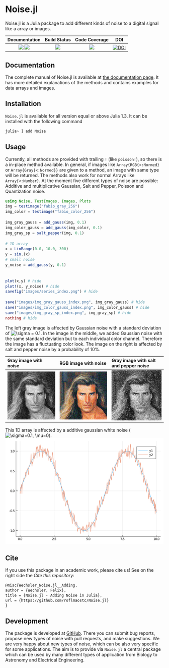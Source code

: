 # Noise.jl
Noise.jl is a Julia package to add different kinds of noise to a digital signal like a array or images.

| **Documentation**                       | **Build Status**                          | **Code Coverage**               |  **DOI** |
|:---------------------------------------:|:-----------------------------------------:|:-------------------------------:|:----:|
| [![][docs-stable-img]][docs-stable-url] [![][docs-dev-img]][docs-dev-url] | [![][CI-img]][CI-url] | [![][codecov-img]][codecov-url] | [![DOI](https://zenodo.org/badge/DOI/10.5281/zenodo.5146369.svg)](https://doi.org/10.5281/zenodo.5146369) |

## Documentation
The complete manual of Noise.jl is available at [the documentation page][docs-stable-url].
It has more detailed explanations of the methods and contains examples for data arrays and images.


## Installation
`Noise.jl` is available for all version equal or above Julia 1.3.
It can be installed with the following command

```julia
julia> ] add Noise
```
    
## Usage
Currently, all methods are provided with trailing `!` (like `poisson!`), so there is a in-place method available. 
In general, if images like `Array{RGB{<:Normed}` or `Array{Gray{<:Normed}}` are given to a method, an image with same type will be returned.
The methods also work for normal Arrays like `Array{<:Number}`.
At the moment five different types of noise are possible: Additive and multiplicative Gaussian, Salt and Pepper, Poisson and Quantization noise.

```julia
using Noise, TestImages, Images, Plots
img = testimage("fabio_gray_256")
img_color = testimage("fabio_color_256")

img_gray_gauss = add_gauss(img, 0.1)
img_color_gauss = add_gauss(img_color, 0.1)
img_gray_sp = salt_pepper(img, 0.1)

# 1D array
x = LinRange(0.0, 10.0, 300)
y = sin.(x)
# small noise
y_noise = add_gauss(y, 0.1)


plot(x,y) # hide
plot!(x, y_noise) # hide
savefig("images/series_index.png") # hide

save("images/img_gray_gauss_index.png", img_gray_gauss) # hide
save("images/img_color_gauss_index.png", img_color_gauss) # hide
save("images/img_gray_sp_index.png", img_gray_sp) # hide
nothing # hide
```

The left gray image is affected by Gaussian noise with a standard deviation of ![\sigma = 0.1](https://render.githubusercontent.com/render/math?math=%5Csigma%20%3D%200.1). 
In the image in the middle, we added Gaussian noise with the same standard deviation but to each individual color channel. Therefore the image has a fluctuating color look.
The image on the right is affected by salt and pepper noise by a probability of 10%.

| Gray image with noise               | RGB image with noise                  | Gray image with salt and pepper noise |
|:------------------------------------|:------------------------------------- |:--------------------------------------|
|![](images/img_gray_gauss_index.png) | ![](images/img_color_gauss_index.png) | ![](images/img_gray_sp_index.png)     |


This 1D array is affected by a additive gaussian white noise (![\sigma=0.1, \mu=0](https://render.githubusercontent.com/render/math?math=%5Csigma%3D0.1%2C%20%5Cmu%3D0)).
![](images/series_index.png)


## Cite
If you use this package in an academic work, please cite us!
See on the right side the *Cite this repository*:
```
@misc{Wechsler_Noise.jl__Adding,
author = {Wechsler, Felix},
title = {Noise.jl - Adding Noise in Julia},
url = {https://github.com/roflmaostc/Noise.jl}
}
```

## Development

The package is developed at [GitHub](https://www.github.com/roflmaostc/Noise.jl).  There
you can submit bug reports, propose new types of noise with pull
requests, and make suggestions. We are very happy about new types of noise, which can be also very
specific for some applications. The aim is to provide via `Noise.jl` a central package which can 
be used by many different types of application from Biology to Astronomy and Electrical Engineering.





[docs-dev-img]: https://img.shields.io/badge/docs-dev-pink.svg 
[docs-dev-url]: https://roflmaostc.github.io/Noise.jl/dev/ 

[docs-stable-img]: https://img.shields.io/badge/docs-stable-darkgreen.svg 
[docs-stable-url]: https://roflmaostc.github.io/Noise.jl/stable/

[CI-img]: https://github.com/roflmaostc/Noise.jl/workflows/CI/badge.svg
[CI-url]: https://github.com/roflmaostc/Noise.jl/actions?query=workflow%3ACI 

[codecov-img]: https://codecov.io/gh/roflmaostc/Noise.jl/branch/master/graph/badge.svg
[codecov-url]: https://codecov.io/gh/roflmaostc/Noise.jl
